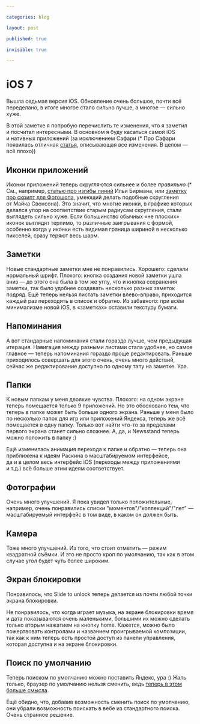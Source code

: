 ```yaml
---

categories: blog

layout: post

published: true

invisible: true

---
```


# iOS 7

Вышла седьмая версия iOS. Обновление очень большое, почти всё переделано, в итоге многое стало сильно лучше, а многое — сильно хуже.

В этой заметке я попробую перечислить те изменения, что я заметил и посчитал интересными. В основном я буду касаться самой iOS и нативных приложений (за исключением <span class="sidenote" id="banished">Сафари (* Про Сафари появилась отличная [статья](http://www.mobilexweb.com/blog/safari-ios7-html5-problems-apis-review), описывающая все изменения. В целом — всё плохо)</span>)

## Иконки приложений

Иконки приложений теперь скругляются сильнее и более <span class="sidenote" id="banished">_правильно_ (* См., например, [статью про изгибы линий](http://ilyabirman.ru/meanwhile/all/metro-line-curves/) Ильи Бирмана, или [заметку про скрипт для Фотошопа](http://blog.mikeswanson.com/post/61651302736/photoshop-script-for-ios-7-rounded-rectangles), умеющий делать подобные скругления от Майка Свонсона)</span>. Это значит, что многие иконки, в графике которых делался упор на соответствие старым радиусам скругления, стали выглядеть сильно хуже. Если большинство обычных «не плоских» иконок выглядят терпимо, то различные заигрывания с формой, особенно когда у иконки есть видимая граница шириной в несколько пикселей, сразу теряют весь шарм.

## Заметки

Новые стандартные заметки мне не понравились. Хорошего: сделали нормальный шрифт. Плохого: кнопка создания новой заметки ушла вниз — до этого она была в том же углу, что и кнопка сохранения заметки, так было удобнее создавать несколько разных заметок подряд. Ещё теперь нельзя листать заметки влево-вправо, приходится каждый раз переходить в список и обратно. Из забавного: при всём минимализме новой iOS, в «заметках» оставили текстуру бумаги.

## Напоминания

А вот стандарные напоминания стали гораздо лучше, чем предыдущая итерация. Навигация между разными листами стала удобнее, но самое главное — теперь напоминания гораздо проще редактировать. Раньше приходилось совершать для этого очень, очень много действий, сейчас же редактирование доступно по одному тапу на заметке. Ура.

## Папки

К новым папкам у меня двоякие чувства. Плохого: на одном экране теперь помещается только 9 приложений. Но это обосновано тем, что теперь в папке может быть больше одного экрана. Раньше у меня было по несколько папок для игр или приложений Яндекса, теперь же всё помещается в одну папку. Только вот найти что-то за пределами первого экрана станет сильно сложнее. А, да, и Newsstand теперь можно положить в папку :)

Ещё изменилась анимация перехода к папке и обратно — теперь она приближена к идеям Раскина о масштабируемом интерфейсе, да и в целом весь интерфейс iOS (переходы между приложениями и т.д.) всё больше этим идеям соответствует.

## Фотографии

Очень много улучшений. Я пока увидел только положительные, например, очень понравились списки "моментов"/"коллекций"/"лет" — масштабируемый интерфейс в том виде, в каком он должен быть.

## Камера

Тоже много улучшений. Из того, что стоит отметить — режим квадратной съёмки. И это не просто кроп по умолчанию, так как в этом случае угол будет чуть более широким.

## Экран блокировки

Понравилось, что Slide to unlock теперь делается из почти любой точки экрана блокировки.

Не понравилось, что когда играет музыка, на экране блокировки время и дата показываются очень маленькими, большими их можно сделать только вторым нажатием на кнопку home. Кажется, можно было пожертвовать контролами и названием проигрываемой композиции, так как к ним теперь есть простой доступ из панели управления, которая доступна и на экране блокировки.

## Поиск по умолчанию

Теперь поиском по умолчанию можно поставить Яндекс, ура :) Жаль только, браузер по умолчанию нельзя сменить, ведь [теперь в этом больше смысла](#banished).

Ещё обидно, что, добавив возможность сменить поиск по умолчанию, они убрали возможность поискать в вебе из стандартного поиска. Очень странное решение.